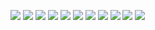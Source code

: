 ![](2020/Screen%20Shot%202020-08-30%20at%2009.39.42.jpg)
![](2020/Screen%20Shot%202020-11-11%20at%2013.31.49.jpg)
![](2020/Screen%20Shot%202020-11-11%20at%2014.24.22.jpg)
![](2020/Screen%20Shot%202020-12-02%20at%2000.39.55.jpg)
![](2020/Screen%20Shot%202020-12-03%20at%2017.50.09.jpg)
![](2020/Screen%20Shot%202020-12-03%20at%2018.03.15.jpg)
![](2020/Screen%20Shot%202020-12-03%20at%2018.14.23.jpg)
![](2020/Screen%20Shot%202020-12-03%20at%2020.53.41.jpg)
![](2020/Screen%20Shot%202020-12-03%20at%2020.54.02.jpg)
![](2020/Screen%20Shot%202020-12-03%20at%2021.00.08.jpg)
![](2020/Screen%20Shot%202020-12-23%20at%2020.42.20.jpg)
